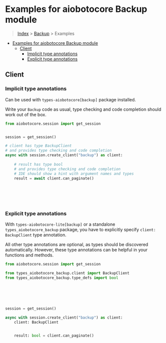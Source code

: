 <a id="examples-for-aiobotocore-backup-module"></a>

# Examples for aiobotocore Backup module

> [Index](../README.md) > [Backup](./README.md) > Examples

- [Examples for aiobotocore Backup module](#examples-for-aiobotocore-backup-module)
  - [Client](#client)
    - [Implicit type annotations](#implicit-type-annotations)
    - [Explicit type annotations](#explicit-type-annotations)

<a id="client"></a>

## Client

<a id="implicit-type-annotations"></a>

### Implicit type annotations

Can be used with `types-aiobotocore[backup]` package installed.

Write your `Backup` code as usual, type checking and code completion should
work out of the box.

```python
from aiobotocore.session import get_session


session = get_session()

# client has type BackupClient
# and provides type checking and code completion
async with session.create_client("backup") as client:
    
    # result has type bool
    # and provides type checking and code completion
    # IDE should show a hint with argument names and types
    result = await client.can_paginate()
    

    

    
```

<a id="explicit-type-annotations"></a>

### Explicit type annotations

With `types-aiobotocore-lite[backup]` or a standalone
`types_aiobotocore_backup` package, you have to explicitly specify
`client: BackupClient` type annotation.

All other type annotations are optional, as types should be discovered
automatically. However, these type annotations can be helpful in your functions
and methods.

```python
from aiobotocore.session import get_session

from types_aiobotocore_backup.client import BackupClient
from types_aiobotocore_backup.type_defs import bool






session = get_session()

async with session.create_client("backup") as client:
    client: BackupClient

    
    result: bool = client.can_paginate()
    

    

    
```
